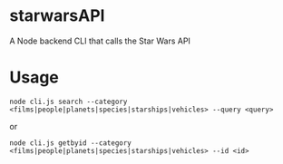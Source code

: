 # starwarsAPI
A Node backend CLI that calls the Star Wars API 


# Usage
```
node cli.js search --category <films|people|planets|species|starships|vehicles> --query <query>
```

or 

```
node cli.js getbyid --category <films|people|planets|species|starships|vehicles> --id <id>
```
